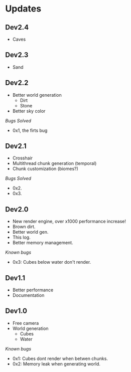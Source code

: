 # Updates

## Dev2.4
* Caves

## Dev2.3
* Sand

## Dev2.2
* Better world generation
  * Dirt
  * Stone
* Better sky color

*Bugs Solved*
* 0x1, the firts bug
  
## Dev2.1
* Crosshair
* Multithread chunk generation (temporal)
* Chunk customization (biomes?)

*Bugs Solved*
* 0x2.
* 0x3.

## Dev2.0
* New render engine, over x1000 performance increase!
* Brown dirt.
* Better world gen.
* This log.
* Better memory management.

*Known bugs*
* 0x3: Cubes below water don't render.

## Dev1.1 
* Better performance
* Documentation

## Dev1.0
* Free camera
* World generation
  * Cubes
  * Water

*Known bugs*
* 0x1: Cubes dont render when betwen chunks.
* 0x2: Memory leak when generating world.